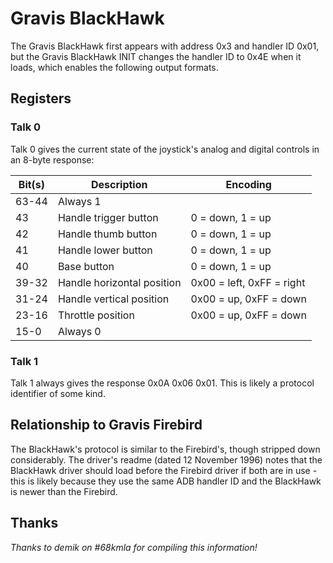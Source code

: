 # Gravis BlackHawk

The Gravis BlackHawk first appears with address 0x3 and handler ID 0x01, but the Gravis BlackHawk INIT changes the handler ID to 0x4E when it loads, which enables the following output formats.


## Registers

### Talk 0

Talk 0 gives the current state of the joystick's analog and digital controls in an 8-byte response:

| Bit(s) | Description                      | Encoding                     |
| ------ | -------------------------------- | ---------------------------- |
| 63-44  | Always 1                         |                              |
| 43     | Handle trigger button            | 0 = down, 1 = up             |
| 42     | Handle thumb button              | 0 = down, 1 = up             |
| 41     | Handle lower button              | 0 = down, 1 = up             |
| 40     | Base button                      | 0 = down, 1 = up             |
| 39-32  | Handle horizontal position       | 0x00 = left, 0xFF = right    |
| 31-24  | Handle vertical position         | 0x00 = up, 0xFF = down       |
| 23-16  | Throttle position                | 0x00 = up, 0xFF = down       |
| 15-0   | Always 0                         |                              |


### Talk 1

Talk 1 always gives the response 0x0A 0x06 0x01.  This is likely a protocol identifier of some kind.


## Relationship to Gravis Firebird

The BlackHawk's protocol is similar to the Firebird's, though stripped down considerably.  The driver's readme (dated 12 November 1996) notes that the BlackHawk driver should load before the Firebird driver if both are in use - this is likely because they use the same ADB handler ID and the BlackHawk is newer than the Firebird.


## Thanks

*Thanks to demik on #68kmla for compiling this information!*
